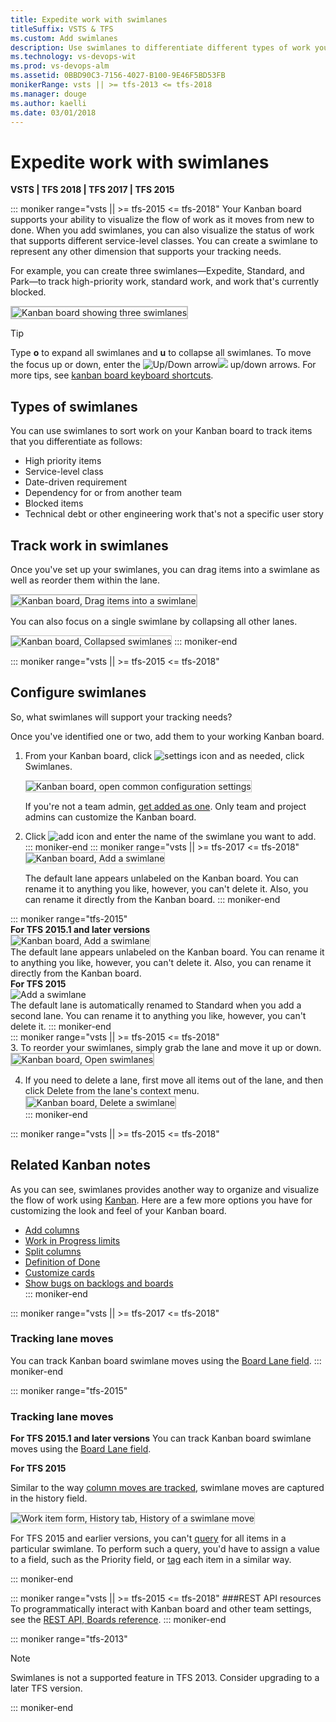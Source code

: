 ```yaml
---
title: Expedite work with swimlanes
titleSuffix: VSTS & TFS
ms.custom: Add swimlanes
description: Use swimlanes to differentiate different types of work you track on the Kanban board in Visual Studio Team Services and Team Foundation Server 
ms.technology: vs-devops-wit
ms.prod: vs-devops-alm
ms.assetid: 0BBD90C3-7156-4027-B100-9E46F5BD53FB
monikerRange: vsts || >= tfs-2013 <= tfs-2018
ms.manager: douge
ms.author: kaelli
ms.date: 03/01/2018
---
```


# Expedite work with swimlanes

<b>VSTS | TFS 2018 | TFS 2017 | TFS 2015</b> 

::: moniker range="vsts || >= tfs-2015 <= tfs-2018"
Your Kanban board supports your ability to visualize the flow of work as it moves from new to done. When you add swimlanes, you can also visualize the status of work that supports different service-level classes. You can create a swimlane to represent any other dimension that supports your tracking needs.    

For example, you can create three swimlanes&mdash;Expedite, Standard, and Park&mdash;to track high-priority work, standard work, and work that's currently blocked.  

<img src="_img/ALM_EW_IntroChart_3C.png" alt="Kanban board showing three swimlanes" style="border: 2px solid #C3C3C3;" />

>[!TIP]
>Type **o** to expand all swimlanes and **u** to collapse all swimlanes. To move the focus up or down, enter the ![Up/Down arrow](../_img/icons/Arrow_Up.png)![ ](../_img/icons/Arrow_Down.png) up/down arrows. For more tips, see [kanban board keyboard shortcuts](kanban-board-keyboard-shortcuts.md).


## Types of swimlanes  
You can use swimlanes to sort work on your Kanban board to track items that you differentiate as follows: 
*	High priority items  
*	Service-level class  
*	Date-driven requirement  
*	Dependency for or from another team   
*	Blocked items  
*	Technical debt or other engineering work that's not a specific user story  

## Track work in swimlanes  
Once you've set up your swimlanes, you can drag items into a swimlane as well as reorder them within the lane.  

<img src="_img/ALM_EW_MoveToNewLane.png" alt="Kanban board, Drag items into a swimlane" style="border: 2px solid #C3C3C3;" />

You can also focus on a single swimlane by collapsing all other lanes.

<img src="_img/ALM_EW_CollapseLanes.png" alt="Kanban board, Collapsed swimlanes" style="border: 1px solid #C3C3C3;" /> 
::: moniker-end

::: moniker range="vsts || >= tfs-2015 <= tfs-2018"	
## Configure swimlanes 
So, what swimlanes will support your tracking needs?  

Once you've identified one or two, add them to your working Kanban board.  

1. From your Kanban board, click ![settings icon](../_img/icons/team-settings-gear-icon.png) and as needed, click Swimlanes.  

	<img src="../customize/_img/kanban-card-customize-open-settings.png" alt="Kanban board, open common configuration settings" style="border: 1px solid #C3C3C3;" /> 

	If you're not a team admin, [get added as one](../scale/add-team-administrator.md). Only team and project admins can customize the Kanban board.

2.	Click ![add icon](../_img/icons/add_icon.png) and enter the name of the swimlane you want to add.  
::: moniker-end
::: moniker range="vsts || >= tfs-2017 <= tfs-2018"	
	<img src="_img/kanban-board-add-swimlane.png" alt="Kanban board, Add a swimlane" style="border: 1px solid #C3C3C3;" />   

	The default lane appears unlabeled on the Kanban board. You can rename it to anything you like, however, you can't delete it. Also, you can rename it directly from the Kanban board.
::: moniker-end  

::: moniker range="tfs-2015"  
	**For TFS 2015.1 and later versions**     
	<img src="_img/kanban-board-add-swimlane.png" alt="Kanban board, Add a swimlane" style="border: 1px solid #C3C3C3;" />   
	The default lane appears unlabeled on the Kanban board. You can rename it to anything you like, however, you can't delete it. Also, you can rename it directly from the Kanban board.  
	**For TFS 2015**   
	![Add a swimlane](_img/ALM_SW.AddLane.png)   
	The default lane is automatically renamed to Standard when you add a second lane. You can rename it to anything you like, however, you can't delete it. 
::: moniker-end   
::: moniker range="vsts || >= tfs-2015 <= tfs-2018"   
3.	To reorder your swimlanes, simply grab the lane and move it up or down.   
	<img src="_img/ALM_EW_ReorderLanes.png" alt="Kanban board, Open swimlanes" style="border: 2px solid #C3C3C3;" />  

4.	If you need to delete a lane, first move all items out of the lane, and then click Delete from the lane's context menu.    
	<img src="_img/ALM_EW_DeleteLane.png" alt="Kanban board, Delete a swimlane" style="border: 2px solid #C3C3C3;" />  
::: moniker-end  

::: moniker range="vsts || >= tfs-2015 <= tfs-2018"  
## Related Kanban notes

As you can see, swimlanes provides another way to organize and visualize the flow of work using [Kanban](kanban-basics.md). Here are a few more options you have for customizing the look and feel of your Kanban board.   

*	[Add columns](add-columns.md)  
*	[Work in Progress limits](wip-limits.md)   
*	[Split columns](split-columns.md)   
*	[Definition of Done](definition-of-done.md)   
*	[Customize cards](../customize/customize-cards.md)   
*	[Show bugs on backlogs and boards](../customize/show-bugs-on-backlog.md)   
::: moniker-end


::: moniker range="vsts || >= tfs-2017 <= tfs-2018"		
### Tracking lane moves  

<!---**VSTS and TFS 2015.1 and later versions**-->
You can track Kanban board swimlane moves using the [Board Lane field](../track/query-by-workflow-changes.md#kanban_query_fields). 
::: moniker-end

::: moniker range="tfs-2015"
### Tracking lane moves  

**For TFS 2015.1 and later versions**
You can track Kanban board swimlane moves using the [Board Lane field](../track/query-by-workflow-changes.md#kanban_query_fields).  

**For TFS 2015**

Similar to the way [column moves are tracked](add-columns.md), swimlane moves are captured in the history field.  

<img src="_img/ALM_EW_HistorySwimLanes.png" alt="Work item form, History tab, History of a swimlane move" style="border: 1px solid #C3C3C3;" />   

For TFS 2015 and earlier versions, you can't [query](../track/using-queries.md) for all items in a particular swimlane. To perform such a query, you'd have to assign a value to a field, such as the Priority field, or [tag](../track/add-tags-to-work-items.md) each item in a similar way.  

::: moniker-end

::: moniker range="vsts || >= tfs-2015 <= tfs-2018"	
###REST API resources
To programmatically interact with Kanban board and other team settings, see the [REST API, Boards reference](https://docs.microsoft.com/en-us/rest/api/vsts/work/boards).
::: moniker-end

::: moniker range="tfs-2013"
> [!NOTE]   
> Swimlanes is not a supported feature in TFS 2013. Consider upgrading to a later TFS version. 

::: moniker-end